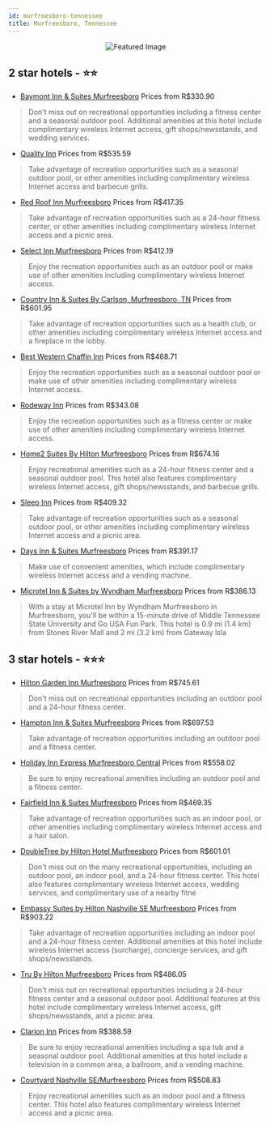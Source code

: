 ```yaml
---
id: murfreesboro-tennessee
title: Murfreesboro, Tennessee
---
```


<center><img src="https://i.travelapi.com/hotels/1000000/30000/22000/21948/bf2461e6_z.jpg" alt="Featured Image" /></center>


##  2 star hotels - ⭐️⭐️

-    [Baymont Inn & Suites Murfreesboro](https://us.hurb.com/hotels/murfreesboro/baymont-inn-suites-murfreesboro-JNP-JP252439?cmp=18055) Prices from R$330.90
   > Don't miss out on recreational opportunities including a fitness center and a seasonal outdoor pool. Additional amenities at this hotel include complimentary wireless Internet access, gift shops/newsstands, and wedding services.
-    [Quality Inn](https://us.hurb.com/hotels/murfreesboro/quality-inn-JNP-JP251923?cmp=18055) Prices from R$535.59
   > Take advantage of recreation opportunities such as a seasonal outdoor pool, or other amenities including complimentary wireless Internet access and barbecue grills.
-    [Red Roof Inn Murfreesboro](https://us.hurb.com/hotels/murfreesboro/red-roof-inn-murfreesboro-JNP-JP682986?cmp=18055) Prices from R$417.35
   > Take advantage of recreation opportunities such as a 24-hour fitness center, or other amenities including complimentary wireless Internet access and a picnic area.
-    [Select Inn Murfreesboro](https://us.hurb.com/hotels/murfreesboro/select-inn-murfreesboro-JNP-JP537610?cmp=18055) Prices from R$412.19
   > Enjoy the recreation opportunities such as an outdoor pool or make use of other amenities including complimentary wireless Internet access.
-    [Country Inn & Suites By Carlson, Murfreesboro, TN](https://us.hurb.com/hotels/murfreesboro/country-inn-suites-by-carlson-murfreesboro-tn-JNP-JP194535?cmp=18055) Prices from R$601.95
   > Take advantage of recreation opportunities such as a health club, or other amenities including complimentary wireless Internet access and a fireplace in the lobby.
-    [Best Western Chaffin Inn](https://us.hurb.com/hotels/murfreesboro/best-western-chaffin-inn-JNP-JP065999?cmp=18055) Prices from R$468.71
   > Enjoy the recreation opportunities such as a seasonal outdoor pool or make use of other amenities including complimentary wireless Internet access.
-    [Rodeway Inn](https://us.hurb.com/hotels/murfreesboro/rodeway-inn-JNP-JP02735D?cmp=18055) Prices from R$343.08
   > Enjoy the recreation opportunities such as a fitness center or make use of other amenities including complimentary wireless Internet access.
-    [Home2 Suites By Hilton Murfreesboro](https://us.hurb.com/hotels/murfreesboro/home2-suites-by-hilton-murfreesboro-JNP-JP02718Y?cmp=18055) Prices from R$674.16
   > Enjoy recreational amenities such as a 24-hour fitness center and a seasonal outdoor pool. This hotel also features complimentary wireless Internet access, gift shops/newsstands, and barbecue grills.
-    [Sleep Inn](https://us.hurb.com/hotels/murfreesboro/sleep-inn-JNP-JP051269?cmp=18055) Prices from R$409.32
   > Take advantage of recreation opportunities such as a seasonal outdoor pool, or other amenities including complimentary wireless Internet access and a picnic area.
-    [Days Inn & Suites Murfreesboro](https://us.hurb.com/hotels/murfreesboro/days-inn-suites-murfreesboro-JNP-JP080138?cmp=18055) Prices from R$391.17
   > Make use of convenient amenities, which include complimentary wireless Internet access and a vending machine.
-    [Microtel Inn & Suites by Wyndham Murfreesboro](https://us.hurb.com/hotels/murfreesboro/microtel-inn-suites-by-wyndham-murfreesboro-JNP-JP062829?cmp=18055) Prices from R$386.13
   > With a stay at Microtel Inn by Wyndham Murfreesboro in Murfreesboro, you'll be within a 15-minute drive of Middle Tennessee State University and Go USA Fun Park. This hotel is 0.9 mi (1.4 km) from Stones River Mall and 2 mi (3.2 km) from Gateway Isla

##  3 star hotels - ⭐️⭐️⭐️

-    [Hilton Garden Inn Murfreesboro](https://us.hurb.com/hotels/murfreesboro/hilton-garden-inn-murfreesboro-JNP-JP808475?cmp=18055) Prices from R$745.61
   > Don't miss out on recreational opportunities including an outdoor pool and a 24-hour fitness center.
-    [Hampton Inn & Suites Murfreesboro](https://us.hurb.com/hotels/murfreesboro/hampton-inn-suites-murfreesboro-JNP-JP323856?cmp=18055) Prices from R$697.53
   > Take advantage of recreation opportunities including an outdoor pool and a fitness center.
-    [Holiday Inn Express Murfreesboro Central](https://us.hurb.com/hotels/murfreesboro/holiday-inn-express-murfreesboro-central-JNP-JP994240?cmp=18055) Prices from R$558.02
   > Be sure to enjoy recreational amenities including an outdoor pool and a fitness center.
-    [Fairfield Inn & Suites Murfreesboro](https://us.hurb.com/hotels/murfreesboro/fairfield-inn-suites-murfreesboro-JNP-JP188319?cmp=18055) Prices from R$469.35
   > Take advantage of recreation opportunities such as an indoor pool, or other amenities including complimentary wireless Internet access and a hair salon.
-    [DoubleTree by Hilton Hotel Murfreesboro](https://us.hurb.com/hotels/murfreesboro/doubletree-by-hilton-hotel-murfreesboro-JNP-JP041152?cmp=18055) Prices from R$601.01
   > Don't miss out on the many recreational opportunities, including an outdoor pool, an indoor pool, and a 24-hour fitness center. This hotel also features complimentary wireless Internet access, wedding services, and complimentary use of a nearby fitne
-    [Embassy Suites by Hilton Nashville SE Murfreesboro](https://us.hurb.com/hotels/murfreesboro/embassy-suites-by-hilton-nashville-se-murfreesboro-JNP-JP852071?cmp=18055) Prices from R$903.22
   > Take advantage of recreation opportunities including an indoor pool and a 24-hour fitness center. Additional amenities at this hotel include wireless Internet access (surcharge), concierge services, and gift shops/newsstands.
-    [Tru By Hilton Murfreesboro](https://us.hurb.com/hotels/murfreesboro/tru-by-hilton-murfreesboro-JNP-JP02708B?cmp=18055) Prices from R$486.05
   > Don't miss out on recreational opportunities including a 24-hour fitness center and a seasonal outdoor pool. Additional features at this hotel include complimentary wireless Internet access, gift shops/newsstands, and a picnic area.
-    [Clarion Inn](https://us.hurb.com/hotels/murfreesboro/clarion-inn-JNP-JP041175?cmp=18055) Prices from R$388.59
   > Be sure to enjoy recreational amenities including a spa tub and a seasonal outdoor pool. Additional amenities at this hotel include a television in a common area, a ballroom, and a vending machine.
-    [Courtyard Nashville SE/Murfreesboro](https://us.hurb.com/hotels/murfreesboro/courtyard-nashville-se-murfreesboro-JNP-JP00545G?cmp=18055) Prices from R$508.83
   > Enjoy recreational amenities such as an indoor pool and a fitness center. This hotel also features complimentary wireless Internet access and a picnic area.
